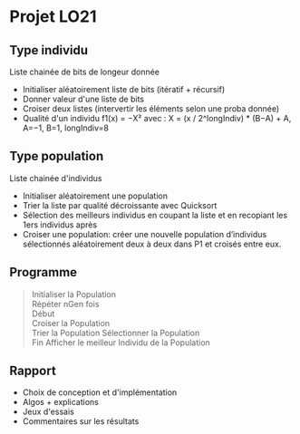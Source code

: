 # Projet LO21

## Type individu

Liste chainée de bits de longeur donnée

- Initialiser aléatoirement liste de bits (itératif + récursif)
- Donner valeur d'une liste de bits
- Croiser deux listes (intervertir les éléments selon une proba donnée)
- Qualité d'un individu f1(x) = −X² avec : X = (x / 2^longIndiv) * (B−A) + A, A=−1, B=1, longIndiv=8

## Type population

Liste chainée d'individus
- Initialiser aléatoirement une population
- Trier la liste par qualité décroissante avec Quicksort
- Sélection des meilleurs individus en coupant la liste et en recopiant les 1ers individus après
- Croiser une population: créer une nouvelle population d’individus sélectionnés aléatoirement deux à deux dans P1 et croisés entre eux.

## Programme
>Initialiser la Population   
Répéter nGen fois   
Début   
Croiser la Population   
Trier la Population 
Sélectionner la Population  
Fin 
Afficher le meilleur Individu de la Population  

## Rapport
- Choix de conception et d'implémentation
- Algos + explications
- Jeux d'essais
- Commentaires sur les résultats
